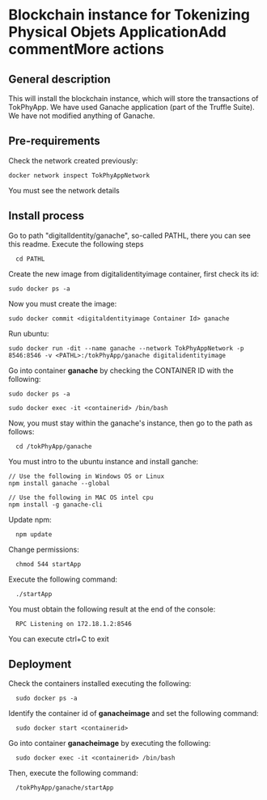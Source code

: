 # Blockchain instance for Tokenizing Physical Objets ApplicationAdd commentMore actions
## General description
  This will install the blockchain instance, which will store the transactions of TokPhyApp. We have used Ganache application (part of the Truffle Suite). We have not modified anything of Ganache.

## Pre-requirements
  Check the network created previously:

    docker network inspect TokPhyAppNetwork

  You must see the network details
 
## Install process
Go to path "digitalIdentity/ganache", so-called PATHL, there you can see this readme. Execute the following steps
      
      cd PATHL  
  
Create the new image from digitalidentityimage container, first check its id:
  
    sudo docker ps -a

Now you must create the image:      
    
    sudo docker commit <digitaldentityimage Container Id> ganache

Run ubuntu: 
      
    sudo docker run -dit --name ganache --network TokPhyAppNetwork -p 8546:8546 -v <PATHL>:/tokPhyApp/ganache digitalidentityimage

Go into container **ganache** by checking the CONTAINER ID with the following:

    sudo docker ps -a
    
    sudo docker exec -it <containerid> /bin/bash

  Now, you must stay within the ganache's instance, then go to the path as follows:
  
      cd /tokPhyApp/ganache

  You must intro to the ubuntu instance and install ganche:
      
    // Use the following in Windows OS or Linux
    npm install ganache --global

    // Use the following in MAC OS intel cpu
    npm install -g ganache-cli 

  Update npm:
      
      npm update

  Change permissions:
      
      chmod 544 startApp

  Execute the following command:
      
      ./startApp

  You must obtain the following result at the end of the console:
      
      RPC Listening on 172.18.1.2:8546

  You can execute ctrl+C to exit

## Deployment
  Check the containers installed executing the following:
      
      sudo docker ps -a

  Identify the container id of **ganacheimage** and set the following command:
      
      sudo docker start <containerid>

  Go into container **ganacheimage** by executing the following:
      
      sudo docker exec -it <containerid> /bin/bash

  Then, execute the following command:
      
      /tokPhyApp/ganache/startApp